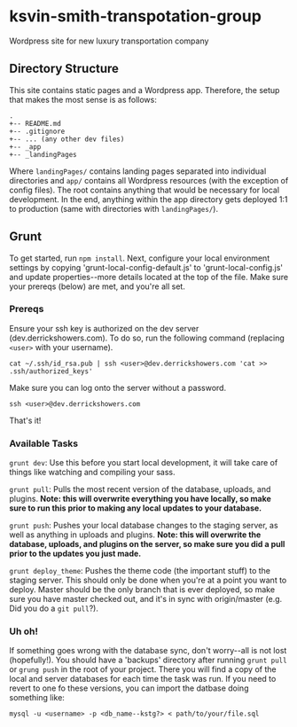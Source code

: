 # ksvin-smith-transpotation-group
Wordpress site for new luxury transportation company

## Directory Structure

This site contains static pages and a Wordpress app. Therefore, the setup that makes the most sense is as follows:

```
.
+-- README.md
+-- .gitignore
+-- ... (any other dev files)
+-- _app
+-- _landingPages
```

Where `landingPages/` contains landing pages separated into individual directories and `app/` contains all Wordpress resources (with the exception of config files). The root contains anything that would be necessary for local development. In the end, anything within the app directory gets deployed 1:1 to production (same with directories with `landingPages/`).

## Grunt

To get started, run `npm install`. Next, configure your local environment settings by copying 'grunt-local-config-default.js' to 'grunt-local-config.js' and update properties--more details located at the top of the file. Make sure your prereqs (below) are met, and you're all set.

### Prereqs

Ensure your ssh key is authorized on the dev server (dev.derrickshowers.com). To do so, run the following command (replacing `<user>` with your username).

    cat ~/.ssh/id_rsa.pub | ssh <user>@dev.derrickshowers.com 'cat >> .ssh/authorized_keys'

Make sure you can log onto the server without a password.

    ssh <user>@dev.derrickshowers.com

That's it!

### Available Tasks

`grunt dev`: Use this before you start local development, it will take care of things like watching and compiling your sass.

`grunt pull`: Pulls the most recent version of the database, uploads, and plugins. **Note: this will overwrite everything you have locally, so make sure to run this prior to making any local updates to your database.**

`grunt push`: Pushes your local database changes to the staging server, as well as anything in uploads and plugins. **Note: this will overwrite the database, uploads, and plugins on the server, so make sure you did a pull prior to the updates you just made.**

`grunt deploy_theme`: Pushes the theme code (the important stuff) to the staging server. This should only be done when you're at a point you want to deploy. Master should be the only branch that is ever deployed, so make sure you have master checked out, and it's in sync with origin/master (e.g. Did you do a `git pull`?).

### Uh oh!

If something goes wrong with the database sync, don't worry--all is not lost (hopefully!). You should have a 'backups' directory after running `grunt pull` or `grung push` in the root of your project. There you will find a copy of the local and server databases for each time the task was run. If you need to revert to one fo these versions, you can import the datbase doing something like:

    mysql -u <username> -p <db_name--kstg?> < path/to/your/file.sql

